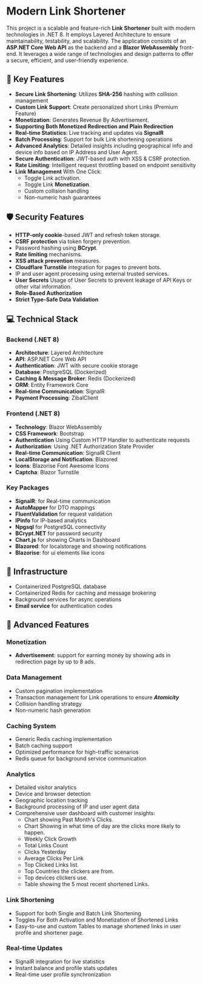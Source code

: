 # Modern Link Shortener

This project is a scalable and feature-rich **Link Shortener** built with modern technologies in .NET 8. It employs Layered Architecture to ensure maintainability, testability, and scalability. The application consists of an **ASP.NET Core Web API** as the backend and a **Blazor WebAssembly** front-end. It leverages a wide range of technologies and design patterns to offer a secure, efficient, and user-friendly experience.

## 🚀 Key Features

- **Secure Link Shortening**: Utilizes **SHA-256** hashing with collision management
- **Custom Link Support**: Create personalized short Links (Premium Feature)
- **Monetization**: Generates Revenue By Advertisement.
- **Supporting Both Monetized Redirection and Plain Redirection**
- **Real-time Statistics**: Live tracking and updates via **SignalR**
- **Batch Processing**: Support for bulk Link shortening operations
- **Advanced Analytics**: Detailed insights including geographical info and device info based on IP Address and User Agent.
- **Secure Authentication**: JWT-based auth with XSS & CSRF protection.
- **Rate Limiting**: Intelligent request throttling based on endpoint sensitivity
- **Link Management** With One Click:
  - Toggle Link activation.
  - Toggle Link **Monetization**.
  - Custom collision handling
  - Non-numeric hash guarantees

## 🛡 Security Features

- **HTTP-only cookie**-based JWT and refresh token storage.
- **CSRF protection** via token forgery prevention.
- Password hashing using **BCrypt**.
- **Rate limiting** mechanisms.
- **XSS attack prevention** measures.
- **Cloudflare Turnstile** integration for pages to prevent bots.
- IP and user agent processing using external trusted services.
- **User Secrets** Usage of User Secrets to prevent leakage of API Keys or other vital information.
- **Role-Based Authorization**
- **Strict Type-Safe Data Validation**

## 💻 Technical Stack

### Backend (.NET 8)
- **Architecture**: Layered Architecture
- **API**: ASP.NET Core Web API
- **Authentication**: JWT with secure cookie storage
- **Database**: PostgreSQL (Dockerized)
- **Caching & Message Broker**: Redis (Dockerized)
- **ORM**: Entity Framework Core
- **Real-time Communication**: SignalR
- **Payment Processing**: ZibalClient

### Frontend (.NET 8)
- **Technology**: Blazor WebAssembly
- **CSS Framework**: Bootstrap
- **Authentication** Using Custom HTTP Handler to authenticate requests
- **Authorization**: Using .NET Authorization State Provider
- **Real-time Communication**: SignalR Client
- **LocalStorage and Notification**: Blazored
- **Icons**: Blazorise Font Awesome Icons
- **Captcha**: Blazor Turnstile


### Key Packages
- **SignalR**: for Real-time communication
- **AutoMapper** for DTO mappings
- **FluentValidation** for request validation
- **IPinfo** for IP-based analytics
- **Npgsql** for PostgreSQL connectivity
- **BCrypt.NET** for password security
- **Chart.js** for showing Charts in Dashboard
- **Blazored**: for localstorage and showing notifications
- **Blazorise**: for ui elements like icons


## 🔧 Infrastructure

- Containerized PostgreSQL database
- Containerized Redis for caching and message brokering
- Background services for async operations
- **Email service** for authentication codes

## 🌟 Advanced Features
### Monetization
- **Advertisement**: support for earning money by showing ads in redirection page by up to 8 ads.

### Data Management
- Custom pagination implementation
- Transaction management for Link operations to ensure ***Atomicity***
- Collision handling strategy
- Non-numeric hash generation

### Caching System
- Generic Redis caching implementation
- Batch caching support
- Optimized performance for high-traffic scenarios
- Redis queue for background service communication

### Analytics
- Detailed visitor analytics
- Device and browser detection
- Geographic location tracking
- Background processing of IP and user agent data
- Comprehensive user dashboard with customer insights:
    - Chart showing Past Month's Clicks.
    - Chart Showing in what time of day are the clicks more likely to happen.
    - Weekly Click Growth
    - Total Links Count
    - Clicks Yesterday
    - Average Clicks Per Link
    - Top Clicked Links list.
    - Top Countries the clickers are from.
    - Top devices clickers use.
    - Table showing the 5 most recent shortened Links.

### Link Shortening
- Support for both Single and Batch Link Shortening
- Toggles For Both Activation and Monetization of Shortened Links
- Easy-to-use and custom Tables to manage shortened links in user profile and shortener page.

### Real-time Updates
- SignalR integration for live statistics 
- Instant balance and profile stats updates
- Real-time user profile synchronization
